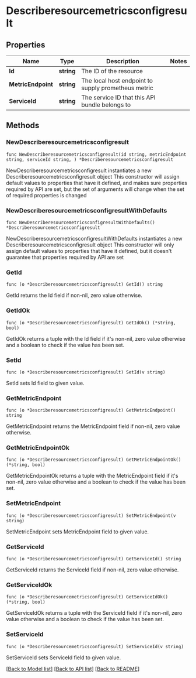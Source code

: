 # Describeresourcemetricsconfigresult

## Properties

Name | Type | Description | Notes
------------ | ------------- | ------------- | -------------
**Id** | **string** | The ID of the resource | 
**MetricEndpoint** | **string** | The local host endpoint to supply prometheus metric | 
**ServiceId** | **string** | The service ID that this API bundle belongs to | 

## Methods

### NewDescriberesourcemetricsconfigresult

`func NewDescriberesourcemetricsconfigresult(id string, metricEndpoint string, serviceId string, ) *Describeresourcemetricsconfigresult`

NewDescriberesourcemetricsconfigresult instantiates a new Describeresourcemetricsconfigresult object
This constructor will assign default values to properties that have it defined,
and makes sure properties required by API are set, but the set of arguments
will change when the set of required properties is changed

### NewDescriberesourcemetricsconfigresultWithDefaults

`func NewDescriberesourcemetricsconfigresultWithDefaults() *Describeresourcemetricsconfigresult`

NewDescriberesourcemetricsconfigresultWithDefaults instantiates a new Describeresourcemetricsconfigresult object
This constructor will only assign default values to properties that have it defined,
but it doesn't guarantee that properties required by API are set

### GetId

`func (o *Describeresourcemetricsconfigresult) GetId() string`

GetId returns the Id field if non-nil, zero value otherwise.

### GetIdOk

`func (o *Describeresourcemetricsconfigresult) GetIdOk() (*string, bool)`

GetIdOk returns a tuple with the Id field if it's non-nil, zero value otherwise
and a boolean to check if the value has been set.

### SetId

`func (o *Describeresourcemetricsconfigresult) SetId(v string)`

SetId sets Id field to given value.


### GetMetricEndpoint

`func (o *Describeresourcemetricsconfigresult) GetMetricEndpoint() string`

GetMetricEndpoint returns the MetricEndpoint field if non-nil, zero value otherwise.

### GetMetricEndpointOk

`func (o *Describeresourcemetricsconfigresult) GetMetricEndpointOk() (*string, bool)`

GetMetricEndpointOk returns a tuple with the MetricEndpoint field if it's non-nil, zero value otherwise
and a boolean to check if the value has been set.

### SetMetricEndpoint

`func (o *Describeresourcemetricsconfigresult) SetMetricEndpoint(v string)`

SetMetricEndpoint sets MetricEndpoint field to given value.


### GetServiceId

`func (o *Describeresourcemetricsconfigresult) GetServiceId() string`

GetServiceId returns the ServiceId field if non-nil, zero value otherwise.

### GetServiceIdOk

`func (o *Describeresourcemetricsconfigresult) GetServiceIdOk() (*string, bool)`

GetServiceIdOk returns a tuple with the ServiceId field if it's non-nil, zero value otherwise
and a boolean to check if the value has been set.

### SetServiceId

`func (o *Describeresourcemetricsconfigresult) SetServiceId(v string)`

SetServiceId sets ServiceId field to given value.



[[Back to Model list]](../README.md#documentation-for-models) [[Back to API list]](../README.md#documentation-for-api-endpoints) [[Back to README]](../README.md)


